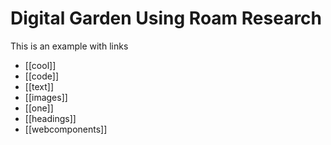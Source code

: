 # Digital Garden Using Roam Research

This is an example with links

- [[cool]]
- [[code]]
- [[text]]
- [[images]]
- [[one]]
- [[headings]]
- [[webcomponents]]
